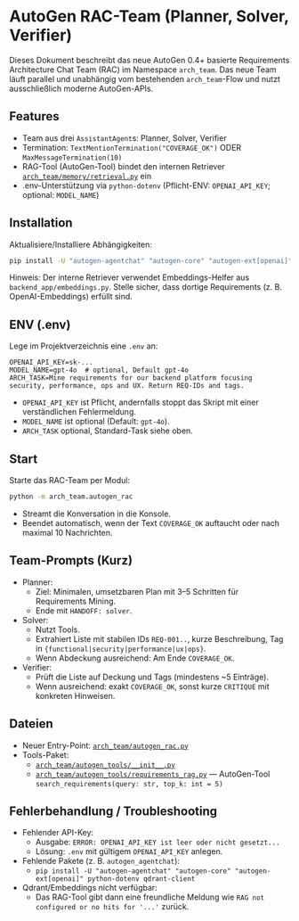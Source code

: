 # AutoGen RAC-Team (Planner, Solver, Verifier)

Dieses Dokument beschreibt das neue AutoGen 0.4+ basierte Requirements Architecture Chat Team (RAC) im Namespace `arch_team`. Das neue Team läuft parallel und unabhängig vom bestehenden `arch_team`-Flow und nutzt ausschließlich moderne AutoGen-APIs.

## Features

- Team aus drei `AssistantAgent`s: Planner, Solver, Verifier
- Termination: `TextMentionTermination("COVERAGE_OK")` ODER `MaxMessageTermination(10)`
- RAG-Tool (AutoGen-Tool) bindet den internen Retriever [`arch_team/memory/retrieval.py`](arch_team/memory/retrieval.py) ein
- .env-Unterstützung via `python-dotenv` (Pflicht-ENV: `OPENAI_API_KEY`; optional: `MODEL_NAME`)

## Installation

Aktualisiere/Installiere Abhängigkeiten:

```bash
pip install -U "autogen-agentchat" "autogen-core" "autogen-ext[openai]" python-dotenv qdrant-client
```

Hinweis: Der interne Retriever verwendet Embeddings-Helfer aus `backend_app/embeddings.py`. Stelle sicher, dass dortige Requirements (z. B. OpenAI-Embeddings) erfüllt sind.

## ENV (.env)

Lege im Projektverzeichnis eine `.env` an:

```
OPENAI_API_KEY=sk-...
MODEL_NAME=gpt-4o  # optional, Default gpt-4o
ARCH_TASK=Mine requirements for our backend platform focusing security, performance, ops and UX. Return REQ-IDs and tags.
```

- `OPENAI_API_KEY` ist Pflicht, andernfalls stoppt das Skript mit einer verständlichen Fehlermeldung.
- `MODEL_NAME` ist optional (Default: `gpt-4o`).
- `ARCH_TASK` optional, Standard-Task siehe oben.

## Start

Starte das RAC-Team per Modul:

```bash
python -m arch_team.autogen_rac
```

- Streamt die Konversation in die Konsole.
- Beendet automatisch, wenn der Text `COVERAGE_OK` auftaucht oder nach maximal 10 Nachrichten.

## Team-Prompts (Kurz)

- Planner:
  - Ziel: Minimalen, umsetzbaren Plan mit 3–5 Schritten für Requirements Mining.
  - Ende mit `HANDOFF: solver`.
- Solver:
  - Nutzt Tools.
  - Extrahiert Liste mit stabilen IDs `REQ-001..`, kurze Beschreibung, Tag in `{functional|security|performance|ux|ops}`.
  - Wenn Abdeckung ausreichend: Am Ende `COVERAGE_OK`.
- Verifier:
  - Prüft die Liste auf Deckung und Tags (mindestens ~5 Einträge).
  - Wenn ausreichend: exakt `COVERAGE_OK`, sonst kurze `CRITIQUE` mit konkreten Hinweisen.

## Dateien

- Neuer Entry-Point: [`arch_team/autogen_rac.py`](arch_team/autogen_rac.py)
- Tools-Paket:
  - [`arch_team/autogen_tools/__init__.py`](arch_team/autogen_tools/__init__.py)
  - [`arch_team/autogen_tools/requirements_rag.py`](arch_team/autogen_tools/requirements_rag.py) — AutoGen-Tool `search_requirements(query: str, top_k: int = 5)`

## Fehlerbehandlung / Troubleshooting

- Fehlender API-Key:
  - Ausgabe: `ERROR: OPENAI_API_KEY ist leer oder nicht gesetzt...`
  - Lösung: `.env` mit gültigem `OPENAI_API_KEY` anlegen.
- Fehlende Pakete (z. B. `autogen_agentchat`):
  - `pip install -U "autogen-agentchat" "autogen-core" "autogen-ext[openai]" python-dotenv qdrant-client`
- Qdrant/Embeddings nicht verfügbar:
  - Das RAG-Tool gibt dann eine freundliche Meldung wie `RAG not configured or no hits for '...'` zurück.